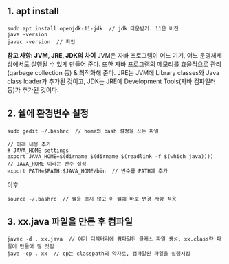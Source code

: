 ## 1. apt install

    sudo apt install openjdk-11-jdk  // jdk 다운받기. 11은 버전
    java -version
    javac -version  // 확인
    
__참고 사항: JVM, JRE, JDK의 차이__
JVM은 자바 프로그램이 어느 기기, 어느 운영체제 상에서도 실행될 수 있게 만들어 준다. 또한 자바 프로그램의 메모리를 효율적으로 관리(garbage collection 등) & 최적화해 준다. JRE는 JVM에 Library classes와 Java class loader가 추가된 것이고, JDK는 JRE에 Development Tools(자바 컴파일러 등)가 추가된 것이다.

## 2. 쉘에 환경변수 설정

    sudo gedit ~/.bashrc  // home의 bash 설정을 쓰는 파일
    
    // 아래 내용 추가
    # JAVA_HOME settings
    export JAVA_HOME=$(dirname $(dirname $(readlink -f $(which java))))  // JAVA_HOME 이라는 변수 설정
    export PATH=$PATH:$JAVA_HOME/bin  // 변수를 PATH에 추가
    
이후 

    source ~/.bashrc  // 쉘을 끄지 않고 이 쉘에 바로 변경 사항 적용

## 3. xx.java 파일을 만든 후 컴파일

    javac -d . xx.java  // 여기 디렉터리에 컴파일된 클래스 파일 생성. xx.class란 파일이 만들어 질 것임
    java -cp . xx  // cp는 classpath의 약자로, 컴파일된 파일을 실행시킴
    
